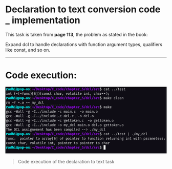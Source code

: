# Declaration to text conversion code _ implementation

This task is taken from **page 113**, the problem as stated in the book:

Expand dcl to handle declarations with function argument types, qualifiers like const, and so on.

---

# Code execution:

<img src="../../images/dcl.png" width=640>

> Code execution of the declaration to text task

